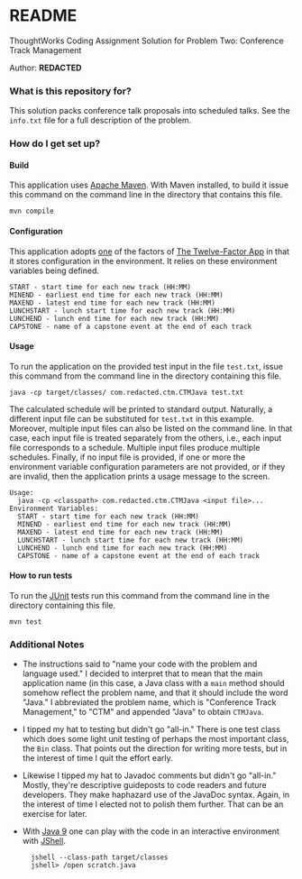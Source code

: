 # README #

ThoughtWorks Coding Assignment Solution for Problem Two:  Conference Track Management

Author:  **REDACTED**

### What is this repository for? ###

This solution packs conference talk proposals into scheduled talks.
See the `info.txt` file for a full description of the problem.

### How do I get set up? ###

#### Build

This application uses [Apache Maven](https://maven.apache.org/).  With
Maven installed, to build it issue this command on the command line in
the directory that contains this file.

    mvn compile

#### Configuration

This application adopts [one](https://12factor.net/config) of the
factors of [The Twelve-Factor App](https://12factor.net/config) in
that it stores configuration in the environment.  It relies on these
environment variables being defined.

    START - start time for each new track (HH:MM)
    MINEND - earliest end time for each new track (HH:MM)
    MAXEND - latest end time for each new track (HH:MM)
    LUNCHSTART - lunch start time for each new track (HH:MM)
    LUNCHEND - lunch end time for each new track (HH:MM)
    CAPSTONE - name of a capstone event at the end of each track
	
#### Usage

To run the application on the provided test input in the file
`test.txt`, issue this command from the command line in the directory
containing this file.

    java -cp target/classes/ com.redacted.ctm.CTMJava test.txt
	
The calculated schedule will be printed to standard output.
Naturally, a different input file can be substituted for `test.txt` in
this example.  Moreover, multiple input files can also be listed on
the command line.  In that case, each input file is treated separately
from the others, i.e., each input file corresponds to a schedule.
Multiple input files produce multiple schedules.  Finally, if no input
file is provided, if one or more the environment variable
configuration parameters are not provided, or if they are invalid,
then the application prints a usage message to the screen.

    Usage:
      java -cp <classpath> com.redacted.ctm.CTMJava <input file>...
    Environment Variables:
      START - start time for each new track (HH:MM)
      MINEND - earliest end time for each new track (HH:MM)
      MAXEND - latest end time for each new track (HH:MM)
      LUNCHSTART - lunch start time for each new track (HH:MM)
      LUNCHEND - lunch end time for each new track (HH:MM)
      CAPSTONE - name of a capstone event at the end of each track

#### How to run tests

To run the [JUnit](http://junit.org/junit4/) tests run this command
from the command line in the directory containing this file.

    mvn test

### Additional Notes

* The instructions said to "name your code with the problem and
  language used."  I decided to interpret that to mean that the main
  application name (in this case, a Java class with a `main` method
  should somehow reflect the problem name, and that it should include
  the word "Java."  I abbreviated the problem name, which is
  "Conference Track Management," to "CTM" and appended "Java" to
  obtain `CTMJava`.
* I tipped my hat to testing but didn't go "all-in."  There is one
  test class which does some light unit testing of perhaps the most
  important class, the `Bin` class.  That points out the direction for
  writing more tests, but in the interest of time I quit the effort
  early.
* Likewise I tipped my hat to Javadoc comments but didn't go "all-in."
  Mostly, they're descriptive guideposts to code readers and future
  developers.  They make haphazard use of the JavaDoc syntax.  Again,
  in the interest of time I elected not to polish them further.  That
  can be an exercise for later.
* With [Java 9](https://docs.oracle.com/javase/9/whatsnew/toc.htm) one
  can play with the code in an interactive environment with
  [JShell](https://docs.oracle.com/javase/9/jshell/introduction-jshell.htm).
  
  
        jshell --class-path target/classes
		jshell> /open scratch.java

